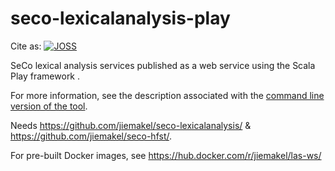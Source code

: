 seco-lexicalanalysis-play
=========================

Cite as: [![JOSS](http://joss.theoj.org/papers/10.21105/joss.00035/status.svg)](http://dx.doi.org/10.21105/joss.00035)

SeCo lexical analysis services published as a web service using the Scala Play framework . 

For more information, see the description associated with the [command line version of the tool](https://github.com/jiemakel/las/).

Needs https://github.com/jiemakel/seco-lexicalanalysis/ & https://github.com/jiemakel/seco-hfst/.

For pre-built Docker images, see https://hub.docker.com/r/jiemakel/las-ws/



